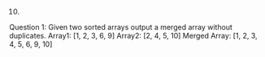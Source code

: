  10)
 Question 1: Given two sorted arrays output a merged array without duplicates.
 Array1: [1, 2, 3, 6, 9]
 Array2: [2, 4, 5, 10]
 Merged Array: [1, 2, 3, 4, 5, 6, 9, 10]
